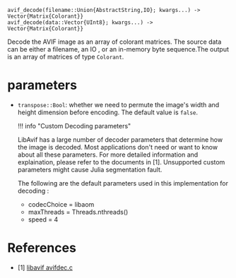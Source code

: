 ```
avif_decode(filename::Union{AbstractString,IO}; kwargs...) -> Vector{Matrix{Colorant}}
avif_decode(data::Vector{UInt8}; kwargs...) -> Vector{Matrix{Colorant}}
```

Decode the AVIF image as an array of colorant matrices. The source data can be either a filename, an IO , or an in-memory byte sequence.The output is an array of matrices of type `Colorant`.

# parameters

  * `transpose::Bool`: whether we need to permute the image's width and height dimension before encoding. The default value is `false`.

    !!! info "Custom Decoding parameters"



    LibAvif has a large number of decoder parameters that determine how the image is   decoded. Most applications don't need or want to know about all these parameters. For   more detailed information and explaination, please refer to the documents in [1].    Unsupported custom parameters might cause Julia segmentation fault.

    The following are the default parameters used in this implementation for decoding :

      * codecChoice = libaom
      * maxThreads = Threads.nthreads()
      * speed = 4

# References

  * [1] [libavif avifdec.c ](https://github.com/AOMediaCodec/libavif/blob/main/apps/avifdec.c)

